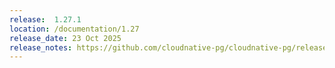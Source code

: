 ```yaml
---
release:  1.27.1
location: /documentation/1.27
release_date: 23 Oct 2025
release_notes: https://github.com/cloudnative-pg/cloudnative-pg/releases/tag/v1.27.1
---
```


